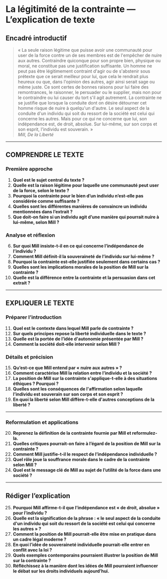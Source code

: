 # La légitimité de la contrainte — L’explication de texte

## Encadré introductif
> « La seule raison légitime que puisse avoir une communauté pour user de la force contre un de ses membres est de l'empêcher de nuire aux autres. Contraindre quiconque pour son propre bien, physique ou moral, ne constitue pas une justification suffisante. Un homme ne peut pas être légitimement contraint d'agir ou de s'abstenir sous prétexte que ce serait meilleur pour lui, que cela le rendrait plus heureux ou que, dans l'opinion des autres, agir ainsi serait sage ou même juste. Ce sont certes de bonnes raisons pour lui faire des remontrances, le raisonner, le persuader ou le supplier, mais non pour le contraindre ou lui causer du tort s'il agit autrement. La contrainte ne se justifie que lorsque la conduite dont on désire détourner cet homme risque de nuire à quelqu'un d'autre. Le seul aspect de la conduite d'un individu qui soit du ressort de la société est celui qui concerne les autres. Mais pour ce qui ne concerne que lui, son indépendance est, de droit, absolue. Sur lui-même, sur son corps et son esprit, l'individu est souverain. »  
> *Mill, De la Liberté*

---

## COMPRENDRE LE TEXTE

### Première approche

1. **Quel est le sujet central du texte ?**
2. **Quelle est la raison légitime pour laquelle une communauté peut user de la force, selon le texte ?**
3. **Pourquoi la contrainte pour le bien d’un individu n’est-elle pas considérée comme suffisante ?**
4. **Quelles sont les différentes manières de convaincre un individu mentionnées dans l’extrait ?**
5. **Que doit-on faire si un individu agit d’une manière qui pourrait nuire à lui-même, selon Mill ?**
  
### Analyse et réflexion

6. **Sur quoi Mill insiste-t-il en ce qui concerne l’indépendance de l’individu ?**
7. **Comment Mill définit-il la souveraineté de l’individu sur lui-même ?**
8. **Pourquoi la contrainte est-elle justifiée seulement dans certains cas ?**
9. **Quelles sont les implications morales de la position de Mill sur la contrainte ?**
10. **Quelle est la différence entre la contrainte et la persuasion dans cet extrait ?**

---

## EXPLIQUER LE TEXTE

### Préparer l’introduction

11. **Quel est le contexte dans lequel Mill parle de contrainte ?**
12. **Sur quels principes repose la liberté individuelle dans le texte ?**
13. **Quelle est la portée de l’idée d'autonomie présentée par Mill ?**
14. **Comment la société doit-elle intervenir selon Mill ?**

### Détails et précision

15. **Qu’est-ce que Mill entend par « nuire aux autres » ?**
16. **Comment caractérise Mill la relation entre l’individu et la société ?**
17. **La position de Mill sur la contrainte s'applique-t-elle à des situations éthiques ? Pourquoi ?**
18. **Quelles sont les conséquences de l'affirmation selon laquelle l’individu est souverain sur son corps et son esprit ?**
19. **En quoi la liberté selon Mill diffère-t-elle d'autres conceptions de la liberté ?**

---

### Reformulation et applications

20. **Reprenez la définition de la contrainte fournie par Mill et reformulez-la.**
21. **Quelles critiques pourrait-on faire à l’égard de la position de Mill sur la contrainte ?**
22. **Comment Mill justifie-t-il le respect de l’indépendance individuelle ?**
23. **Quel rôle joue la souffrance morale dans le cadre de la contrainte selon Mill ?**
24. **Quel est le message clé de Mill au sujet de l’utilité de la force dans une société ?**

---

## Rédiger l’explication

25. **Pourquoi Mill affirme-t-il que l’indépendance est « de droit, absolue » pour l’individu ?**
26. **Quelle est la signification de la phrase : « le seul aspect de la conduite d'un individu qui soit du ressort de la société est celui qui concerne les autres » ?**
27. **Comment la position de Mill pourrait-elle être mise en pratique dans un cadre légal moderne ?**
28. **En quoi l’idée de souveraineté individuelle pourrait-elle entrer en conflit avec la loi ?**
29. **Quels exemples contemporains pourraient illustrer la position de Mill sur la contrainte ?**
30. **Réfléchissez à la manière dont les idées de Mill pourraient influencer le débat sur les droits individuels aujourd’hui.**